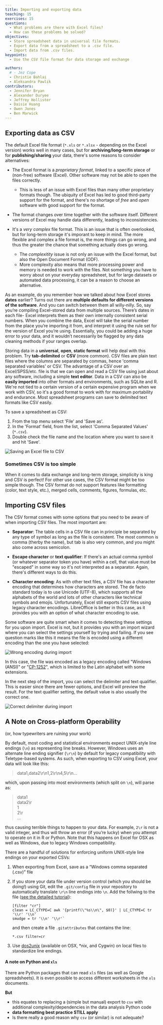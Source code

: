 ```yaml
---
title: Importing and exporting data
teaching: 15
exercises: 15
questions:
  - What problems are there with Excel files?
  - How can these problems be solved?
objectives:
  - Store spreadsheet data in universal file formats.
  - Export data from a spreadsheet to a .csv file.
  - Import data from .csv files.
keypoints:
  - Use the CSV file format for data storage and exchange

authors:
  # - Jez Cope
  - Christie Bahlai
  - Aleksandra Pawlik
contributors:
  - Jennifer Bryan
  - Alexander Duryee
  - Jeffrey Hollister
  - Daisie Huang
  - Owen Jones
  - Ben Marwick
---
```


## Exporting data as CSV

The default Excel file format (`*.xls` or `*.xlsx` - depending on the Excel
version) works well in many cases, but for **archiving/long-term storage** or
for **publishing/sharing** your data, there's some reasons to consider alternatives:

- The Excel format is a *proprietary format*, linked to a specific piece of (non-free)
  software (Excel). Other software may not be able to open the files correctly.
  - This is less of an issue with Excel files than many other proprietary
    formats though. The ubiquity of Excel has led to good third-party support
    for the format, and there's no shortage of *free* and *open* software with
    good support for the format.

- The format changes over time together with the software itself.
  Different versions of Excel may handle data differently, leading to inconsistencies. 

- It's a *very complex* file format. This is an issue that is often overlooked,
  but for long-term storage it's imporant to keep in mind.
  The more flexible and complex a file format is, the more things can go wrong,
  and thus the greater the chance that something actually does go wrong.
  - The *complexitity* issue is not only an issue with the Excel format, but also the
    Open Document Format (ODF).
  - More complexity also means that more processing power and memory is needed to work
    with the files. Not something you have to worry about on your everyday spreadsheet,
    but for large datasets or automated data processing, it can be a reason to choose
    an alternative.

<!-- - Finally, more **journals and grant agencies** are requiring you -->
<!--   to deposit your data in a data repository, and most of them **don't -->
<!--   accept Excel format**. It needs to be in one of the formats -->
<!--   discussed here. -->

As an example, do you remember how we talked about how Excel stores **dates** earlier? Turns out there are **multiple defaults for different versions of the software**. And you can switch between them all willy-nilly. So, say you’re compiling Excel-stored data from multiple sources. There’s dates in each file- Excel interprets them as their own internally consistent serial numbers. When you combine the data, Excel will take the serial number from the place you’re importing it from, and interpret it using the rule set for the version of Excel you’re using. Essentially, you could be adding a huge error to your data, and it wouldn’t necessarily be flagged by any data cleaning methods if your ranges overlap.

Storing data in a **universal**, **open**, **static format** will help deal with this problem. Try **tab-delimited** or **CSV** (more common). CSV files are plain text files where the columns are separated by commas, hence 'comma separated variables' or CSV. The advantage of a CSV over an Excel/SPSS/etc. file is that we can open and read a CSV file using just about any software, including a simple **text editor**. Data in a CSV can also be **easily imported** into other formats and environments, such as SQLite and R. We're not tied to a certain version of a certain expensive program when we work with CSV, so it's a good format to work with for maximum portability and endurance. Most spreadsheet programs can save to delimited text formats like CSV easily.

To save a spreadsheet as CSV:

1. From the top menu select 'File' and 'Save as'.
2. In the 'Format' field, from the list, select 'Comma Separated Values' (`*.csv`).
3. Double check the file name and the location where you want to save it and hit 'Save'.

![Saving an Excel file to CSV](../fig/excel-to-csv.png)

### Sometimes CSV is too simple

When it comes to data exchange and long-term storage, simplicity is king and CSV is perfect! 
For other use cases, the CSV format might be too simple though. The CSV format do not support
features like formatting (color, text style, etc.), merged cells, comments, figures, formulas, etc.

## Importing CSV files

The CSV format comes with some options that you need to be aware of when importing CSV files.
The most important are:

* **Separator**: The table cells in a CSV file can in principle be separated by any type of symbol as
  long as the file is consistent. The most common is comma (therby the name), but tab is also very
  common, and you might also come across semicolon.

* **Escape character** or **text qualifier**: If there's an actual comma symbol (or whatever separator token you have)
  within a cell, that value must be "escaped" in some way so it's not interpreted as a separator.
  Again, there's different ways to do this.

* **Character encoding**: As with other text files, a CSV file has a character encoding that determines how characters are stored.
  The de facto standard today is to use Unicode (UTF-8), which supports all the alphabets of the world
  and lots of other characters like technical symbols and emojis.
  Unfortunately, Excel still exports CSV files using legacy character encodings.
  LibreOffice is better in this case, as it provides you with an option of what character encoding to use.

Some software are quite smart when it comes to detecting these settings for you upon import.
Excel is not, but it provides you with an import wizard where you can select the settings yourself
by trying and failing. If you see question marks like this it means the file is encoded using
a different encoding than the one you have selected:

![Wrong encoding during import](../fig/import-encoding-problem.png)

In this case, the file was encoded as a legacy encoding called "Windows (ANSI)" or 
"[CP-1252](https://en.wikipedia.org/wiki/Windows-1252)", which is limited to the Latin alphabet
with some extensions.

In the next step of the import, you can select the delimiter and text qualifier.
This is easier since there are fewer options, and Excel will preview the result.
For the text qualifier setting, the default value is also usually the correct one.

![Correct delimiter during import](../fig/import-csv-delimiter.png)


## A Note on Cross-platform Operability
(or, how typewriters are ruining your work)

By default, most coding and statistical environments expect UNIX-style line endings (`\n`) as representing line breaks.  However, Windows uses an alternate line ending signifier (`\r\n`) by default for legacy compatibility with Teletype-based systems.  As such, when exporting to CSV using Excel, your data will look like this:

>data1,data2\r\n1,2\r\n4,5\r\n…

which, upon passing into most environments (which split on `\n`), will parse as:

>data1<br>
>data2\r<br>
>1<br>
>2\r<br>
>...

thus causing terrible things to happen to your data.  For example, `2\r` is not a valid integer, and thus will throw an error (if you’re lucky) when you attempt to operate on it in R or Python.  Note that this happens on Excel for OSX as well as Windows, due to legacy Windows compatibility.

There are a handful of solutions for enforcing uniform UNIX-style line endings on your exported CSVs:

1. When exporting from Excel, save as a “Windows comma separated (.csv)” file
2. If you store your data file under version control (which you should be doing!) using Git, edit the `.git/config` file in your repository to automatically translate `\r\n` line endings into `\n`.
   Add the follwing to the file ([see the detailed tutorial](http://nicercode.github.io/blog/2013-04-30-excel-and-line-endings)):

   ```
   [filter "cr"]
   clean = LC_CTYPE=C awk '{printf(\"%s\\n\", $0)}' | LC_CTYPE=C tr '\\r' '\\n'
   smudge = tr '\\n' '\\r'` 
   ```
   
   and then create a file `.gitattributes` that contains the line:
 
   ```
   *.csv filter=cr
   ```
	
3. Use [dos2unix](http://dos2unix.sourceforge.net/) (available on OSX, *nix, and Cygwin) on local files to standardize line endings.

#### A note on Python and `xls`

There are Python packages that can read `xls` files (as well as
Google spreadsheets). It is even possible to access different
worksheets in the `xls` documents.

**But**

- this equates to replacing a (simple but manual) export to `csv` with
  additional complexity/dependencies in the data analysis Python code
- **data formatting best practice STILL apply**
- Is there really a good reason why `csv` (or similar) is not adequate?

